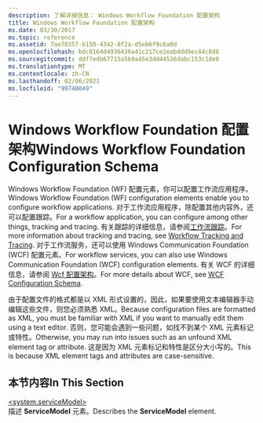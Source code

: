 ```yaml
---
description: 了解详细信息： Windows Workflow Foundation 配置架构
title: Windows Workflow Foundation 配置架构
ms.date: 03/30/2017
ms.topic: reference
ms.assetid: 7ae70357-b150-4342-8f2a-d5eb6f9c6a0d
ms.openlocfilehash: bdc8164d4936436a41c217ce2eabddd9ec44c8d8
ms.sourcegitcommit: ddf7edb67715a5b9a45e3dd44536dabc153c1de0
ms.translationtype: MT
ms.contentlocale: zh-CN
ms.lasthandoff: 02/06/2021
ms.locfileid: "99740049"
---
```

# <a name="windows-workflow-foundation-configuration-schema"></a><span data-ttu-id="d71e8-103">Windows Workflow Foundation 配置架构</span><span class="sxs-lookup"><span data-stu-id="d71e8-103">Windows Workflow Foundation Configuration Schema</span></span>

<span data-ttu-id="d71e8-104">Windows Workflow Foundation (WF) 配置元素，你可以配置工作流应用程序。</span><span class="sxs-lookup"><span data-stu-id="d71e8-104">Windows Workflow Foundation (WF) configuration elements enable you to configure workflow applications.</span></span> <span data-ttu-id="d71e8-105">对于工作流应用程序，除配置其他内容外，还可以配置跟踪。</span><span class="sxs-lookup"><span data-stu-id="d71e8-105">For a workflow application, you can configure among other things, tracking and tracing.</span></span> <span data-ttu-id="d71e8-106">有关跟踪的详细信息，请参阅[工作流跟踪](../../../windows-workflow-foundation/workflow-tracking-and-tracing.md)。</span><span class="sxs-lookup"><span data-stu-id="d71e8-106">For more information about tracking and tracing, see [Workflow Tracking and Tracing](../../../windows-workflow-foundation/workflow-tracking-and-tracing.md).</span></span> <span data-ttu-id="d71e8-107">对于工作流服务，还可以使用 Windows Communication Foundation (WCF) 配置元素。</span><span class="sxs-lookup"><span data-stu-id="d71e8-107">For workflow services, you can also use Windows Communication Foundation (WCF) configuration elements.</span></span> <span data-ttu-id="d71e8-108">有关 WCF 的详细信息，请参阅 [Wcf 配置架构](../wcf/index.md)。</span><span class="sxs-lookup"><span data-stu-id="d71e8-108">For more details about WCF, see [WCF Configuration Schema](../wcf/index.md).</span></span>  
  
 <span data-ttu-id="d71e8-109">由于配置文件的格式都是以 XML 形式设置的，因此，如果要使用文本编辑器手动编辑这些文件，则您必须熟悉 XML。</span><span class="sxs-lookup"><span data-stu-id="d71e8-109">Because configuration files are formatted as XML, you must be familiar with XML if you want to manually edit them using a text editor.</span></span> <span data-ttu-id="d71e8-110">否则，您可能会遇到一些问题，如找不到某个 XML 元素标记或特性。</span><span class="sxs-lookup"><span data-stu-id="d71e8-110">Otherwise, you may run into issues such as an unfound XML element tag or attribute.</span></span> <span data-ttu-id="d71e8-111">这是因为 XML 元素标记和特性是区分大小写的。</span><span class="sxs-lookup"><span data-stu-id="d71e8-111">This is because XML element tags and attributes are case-sensitive.</span></span>  
  
## <a name="in-this-section"></a><span data-ttu-id="d71e8-112">本节内容</span><span class="sxs-lookup"><span data-stu-id="d71e8-112">In This Section</span></span>  

 [\<system.serviceModel>](system-servicemodel-of-workflow.md)  
 <span data-ttu-id="d71e8-113">描述 **ServiceModel** 元素。</span><span class="sxs-lookup"><span data-stu-id="d71e8-113">Describes the **ServiceModel** element.</span></span>
